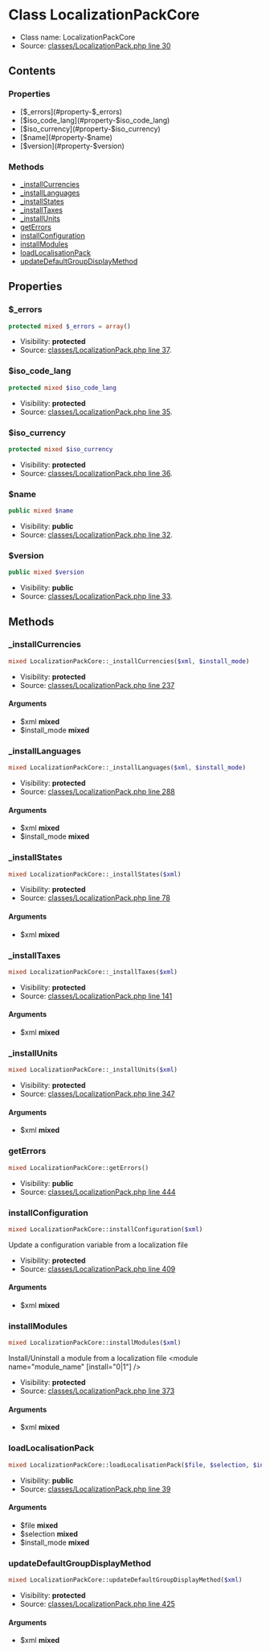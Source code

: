 Class LocalizationPackCore
=====================





* Class name: LocalizationPackCore
* Source: [classes/LocalizationPack.php line 30](https://github.com/PrestaShop/PrestaShop/blob/1.5.0.3/classes/LocalizationPack.php#L30)


Contents
--------


### Properties

* [$_errors](#property-$_errors)
* [$iso_code_lang](#property-$iso_code_lang)
* [$iso_currency](#property-$iso_currency)
* [$name](#property-$name)
* [$version](#property-$version)

### Methods

* [_installCurrencies](#method-_installCurrencies)
* [_installLanguages](#method-_installLanguages)
* [_installStates](#method-_installStates)
* [_installTaxes](#method-_installTaxes)
* [_installUnits](#method-_installUnits)
* [getErrors](#method-getErrors)
* [installConfiguration](#method-installConfiguration)
* [installModules](#method-installModules)
* [loadLocalisationPack](#method-loadLocalisationPack)
* [updateDefaultGroupDisplayMethod](#method-updateDefaultGroupDisplayMethod)




Properties
----------


### <a name="property-$_errors"></a>$_errors

```php
protected mixed $_errors = array()
```





* Visibility: **protected**
* Source: [classes/LocalizationPack.php line 37](https://github.com/PrestaShop/PrestaShop/blob/1.5.0.3/classes/LocalizationPack.php#L37).


### <a name="property-$iso_code_lang"></a>$iso_code_lang

```php
protected mixed $iso_code_lang
```





* Visibility: **protected**
* Source: [classes/LocalizationPack.php line 35](https://github.com/PrestaShop/PrestaShop/blob/1.5.0.3/classes/LocalizationPack.php#L35).


### <a name="property-$iso_currency"></a>$iso_currency

```php
protected mixed $iso_currency
```





* Visibility: **protected**
* Source: [classes/LocalizationPack.php line 36](https://github.com/PrestaShop/PrestaShop/blob/1.5.0.3/classes/LocalizationPack.php#L36).


### <a name="property-$name"></a>$name

```php
public mixed $name
```





* Visibility: **public**
* Source: [classes/LocalizationPack.php line 32](https://github.com/PrestaShop/PrestaShop/blob/1.5.0.3/classes/LocalizationPack.php#L32).


### <a name="property-$version"></a>$version

```php
public mixed $version
```





* Visibility: **public**
* Source: [classes/LocalizationPack.php line 33](https://github.com/PrestaShop/PrestaShop/blob/1.5.0.3/classes/LocalizationPack.php#L33).


Methods
-------


### <a name="method-_installCurrencies"></a>_installCurrencies

```php
mixed LocalizationPackCore::_installCurrencies($xml, $install_mode)
```





* Visibility: **protected**
* Source: [classes/LocalizationPack.php line 237](https://github.com/PrestaShop/PrestaShop/blob/1.5.0.3/classes/LocalizationPack.php#L237)


#### Arguments
* $xml **mixed**
* $install_mode **mixed**



### <a name="method-_installLanguages"></a>_installLanguages

```php
mixed LocalizationPackCore::_installLanguages($xml, $install_mode)
```





* Visibility: **protected**
* Source: [classes/LocalizationPack.php line 288](https://github.com/PrestaShop/PrestaShop/blob/1.5.0.3/classes/LocalizationPack.php#L288)


#### Arguments
* $xml **mixed**
* $install_mode **mixed**



### <a name="method-_installStates"></a>_installStates

```php
mixed LocalizationPackCore::_installStates($xml)
```





* Visibility: **protected**
* Source: [classes/LocalizationPack.php line 78](https://github.com/PrestaShop/PrestaShop/blob/1.5.0.3/classes/LocalizationPack.php#L78)


#### Arguments
* $xml **mixed**



### <a name="method-_installTaxes"></a>_installTaxes

```php
mixed LocalizationPackCore::_installTaxes($xml)
```





* Visibility: **protected**
* Source: [classes/LocalizationPack.php line 141](https://github.com/PrestaShop/PrestaShop/blob/1.5.0.3/classes/LocalizationPack.php#L141)


#### Arguments
* $xml **mixed**



### <a name="method-_installUnits"></a>_installUnits

```php
mixed LocalizationPackCore::_installUnits($xml)
```





* Visibility: **protected**
* Source: [classes/LocalizationPack.php line 347](https://github.com/PrestaShop/PrestaShop/blob/1.5.0.3/classes/LocalizationPack.php#L347)


#### Arguments
* $xml **mixed**



### <a name="method-getErrors"></a>getErrors

```php
mixed LocalizationPackCore::getErrors()
```





* Visibility: **public**
* Source: [classes/LocalizationPack.php line 444](https://github.com/PrestaShop/PrestaShop/blob/1.5.0.3/classes/LocalizationPack.php#L444)




### <a name="method-installConfiguration"></a>installConfiguration

```php
mixed LocalizationPackCore::installConfiguration($xml)
```

Update a configuration variable from a localization file
<configuration>
<configuration name="variable_name" value="variable_value" />



* Visibility: **protected**
* Source: [classes/LocalizationPack.php line 409](https://github.com/PrestaShop/PrestaShop/blob/1.5.0.3/classes/LocalizationPack.php#L409)


#### Arguments
* $xml **mixed**



### <a name="method-installModules"></a>installModules

```php
mixed LocalizationPackCore::installModules($xml)
```

Install/Uninstall a module from a localization file
<modules>
<module name="module_name" [install="0|1"] />



* Visibility: **protected**
* Source: [classes/LocalizationPack.php line 373](https://github.com/PrestaShop/PrestaShop/blob/1.5.0.3/classes/LocalizationPack.php#L373)


#### Arguments
* $xml **mixed**



### <a name="method-loadLocalisationPack"></a>loadLocalisationPack

```php
mixed LocalizationPackCore::loadLocalisationPack($file, $selection, $install_mode)
```





* Visibility: **public**
* Source: [classes/LocalizationPack.php line 39](https://github.com/PrestaShop/PrestaShop/blob/1.5.0.3/classes/LocalizationPack.php#L39)


#### Arguments
* $file **mixed**
* $selection **mixed**
* $install_mode **mixed**



### <a name="method-updateDefaultGroupDisplayMethod"></a>updateDefaultGroupDisplayMethod

```php
mixed LocalizationPackCore::updateDefaultGroupDisplayMethod($xml)
```





* Visibility: **protected**
* Source: [classes/LocalizationPack.php line 425](https://github.com/PrestaShop/PrestaShop/blob/1.5.0.3/classes/LocalizationPack.php#L425)


#### Arguments
* $xml **mixed**


